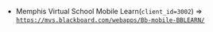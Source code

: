  - Memphis Virtual School Mobile Learn(`client_id=3002`) => [`https://mvs.blackboard.com/webapps/Bb-mobile-BBLEARN/`](https://mvs.blackboard.com/webapps/Bb-mobile-BBLEARN/)
